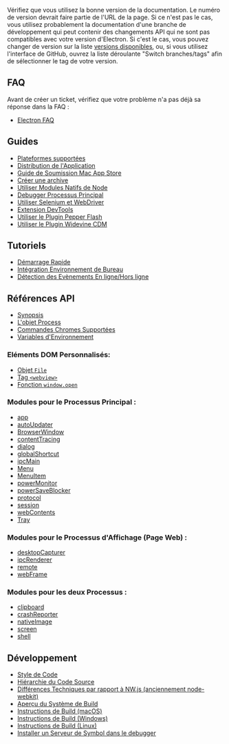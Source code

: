 Vérifiez que vous utilisez la bonne version de la documentation.
Le numéro de version devrait faire partie de l'URL de la page.
Si ce n'est pas le cas, vous utilisez probablement la documentation d'une
branche de développement qui peut contenir des changements API qui ne sont pas
compatibles avec votre version d'Electron. Si c'est le cas, vous pouvez changer
de version sur la liste [versions disponibles](https://electron.atom.io/docs/),
ou, si vous utilisez l'interface de GitHub, ouvrez la liste déroulante "Switch
branches/tags" afin de sélectionner le tag de votre version.

## FAQ

Avant de créer un ticket, vérifiez que votre problème n'a pas déjà sa réponse
dans la FAQ :

* [Electron FAQ](faq/electron-faq.md)

## Guides

* [Plateformes supportées](tutorial/supported-platforms.md)
* [Distribution de l'Application](tutorial/application-distribution.md)
* [Guide de Soumission Mac App Store](tutorial/mac-app-store-submission-guide.md)
* [Créer une archive](tutorial/application-packaging.md)
* [Utiliser Modules Natifs de Node](tutorial/using-native-node-modules.md)
* [Debugger Processus Principal](tutorial/debugging-main-process.md)
* [Utiliser Selenium et WebDriver](tutorial/using-selenium-and-webdriver.md)
* [Extension DevTools](tutorial/devtools-extension.md)
* [Utiliser le Plugin Pepper Flash](tutorial/using-pepper-flash-plugin.md)
* [Utiliser le Plugin Widevine CDM](tutorial/using-widevine-cdm-plugin.md)

## Tutoriels

* [Démarrage Rapide](tutorial/quick-start.md)
* [Intégration Environnement de Bureau](tutorial/desktop-environment-integration.md)
* [Détection des Evènements En ligne/Hors ligne](tutorial/online-offline-events.md)

## Références API

* [Synopsis](api/synopsis.md)
* [L'objet Process](api/process.md)
* [Commandes Chromes Supportées](api/chrome-command-line-switches.md)
* [Variables d'Environnement](api/environment-variables.md)

### Eléments DOM Personnalisés:

* [Objet `File`](api/file-object.md)
* [Tag `<webview>`](api/webview-tag.md)
* [Fonction `window.open`](api/window-open.md)

### Modules pour le Processus Principal :

* [app](api/app.md)
* [autoUpdater](api/auto-updater.md)
* [BrowserWindow](api/browser-window.md)
* [contentTracing](api/content-tracing.md)
* [dialog](api/dialog.md)
* [globalShortcut](api/global-shortcut.md)
* [ipcMain](api/ipc-main.md)
* [Menu](api/menu.md)
* [MenuItem](api/menu-item.md)
* [powerMonitor](api/power-monitor.md)
* [powerSaveBlocker](api/power-save-blocker.md)
* [protocol](api/protocol.md)
* [session](api/session.md)
* [webContents](api/web-contents.md)
* [Tray](api/tray.md)

### Modules pour le Processus d'Affichage (Page Web) :

* [desktopCapturer](api/desktop-capturer.md)
* [ipcRenderer](api/ipc-renderer.md)
* [remote](api/remote.md)
* [webFrame](api/web-frame.md)

### Modules pour les deux Processus :

* [clipboard](api/clipboard.md)
* [crashReporter](api/crash-reporter.md)
* [nativeImage](api/native-image.md)
* [screen](api/screen.md)
* [shell](api/shell.md)

## Développement

* [Style de Code](development/coding-style.md)
* [Hiérarchie du Code Source](development/source-code-directory-structure.md)
* [Différences Techniques par rapport à NW.js (anciennement node-webkit)](development/atom-shell-vs-node-webkit.md)
* [Aperçu du Système de Build](development/build-system-overview.md)
* [Instructions de Build (macOS)](development/build-instructions-osx.md)
* [Instructions de Build (Windows)](development/build-instructions-windows.md)
* [Instructions de Build (Linux)](development/build-instructions-linux.md)
* [Installer un Serveur de Symbol dans le debugger](development/setting-up-symbol-server.md)
